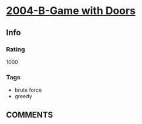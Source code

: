 # [2004-B-Game with Doors](https://codeforces.com/problemset/problem/2004/B)

## Info

### Rating

1000

### Tags

- brute force
- greedy

## __COMMENTS__

> 
